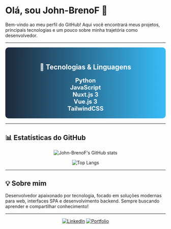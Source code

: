 # Olá, sou John-BrenoF 👋

Bem-vindo ao meu perfil do GitHub! Aqui você encontrará meus projetos, principais tecnologias e um pouco sobre minha trajetória como desenvolvedor.

---

<div align="center" style="background: linear-gradient(90deg, #1e293b 0%, #38bdf8 100%); border-radius: 10px; padding: 20px 0; margin-bottom: 16px;">
  
  <h2 style="color: #fff;">🚀 Tecnologias & Linguagens</h2>
  <ul style="list-style:none; color: #fff; font-size: 1.15rem; padding: 0; margin: 0;">
    <li><b>Python</b></li>
    <li><b>JavaScript</b></li>
    <li><b>Nuxt.js 3</b></li>
    <li><b>Vue.js 3</b></li>
    <li><b>TailwindCSS</b></li>
  </ul>
</div>

---

## 📊 Estatísticas do GitHub

<div align="center">

![John-BrenoF's GitHub stats](https://github-readme-stats.vercel.app/api?username=John-BrenoF&show_icons=true&theme=radical&count_private=true)

![Top Langs](https://github-readme-stats.vercel.app/api/top-langs/?username=John-BrenoF&layout=compact&hide=css,html&theme=radical)

</div>

---

## 💡 Sobre mim

Desenvolvedor apaixonado por tecnologia, focado em soluções modernas para web, interfaces SPA e desenvolvimento backend. Sempre buscando aprender e compartilhar conhecimento!

---

<div align="center">
  
  [![LinkedIn](https://img.shields.io/badge/LinkedIn-blue?style=for-the-badge&logo=linkedin)](https://linkedin.com/in/seuusuario)
  [![Portfolio](https://img.shields.io/badge/Portfólio-000?style=for-the-badge&logo=vercel)](https://seuportfolio.com)
  
</div>
